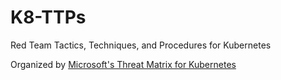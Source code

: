 # K8-TTPs

Red Team Tactics, Techniques, and Procedures for Kubernetes

Organized by [Microsoft's Threat Matrix for Kubernetes](https://microsoft.github.io/Threat-Matrix-for-Kubernetes/)